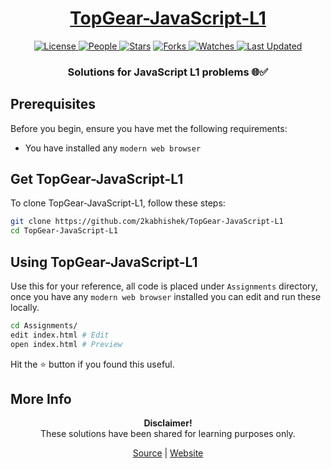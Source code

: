 <div align="center">

<h1><a href="https://2kabhishek.github.io/TopGear-JavaScript-L1">TopGear-JavaScript-L1</a></h1>

<a href="https://github.com/2KAbhishek/TopGear-JavaScript-L1/blob/main/LICENSE">
<img alt="License" src="https://img.shields.io/github/license/2kabhishek/TopGear-JavaScript-L1?style=flat&color=eee&label="> </a>

<a href="https://github.com/2KAbhishek/TopGear-JavaScript-L1/graphs/contributors">
<img alt="People" src="https://img.shields.io/github/contributors/2kabhishek/TopGear-JavaScript-L1?style=flat&color=ffaaf2&label=People"> </a>

<a href="https://github.com/2KAbhishek/TopGear-JavaScript-L1/stargazers">
<img alt="Stars" src="https://img.shields.io/github/stars/2kabhishek/TopGear-JavaScript-L1?style=flat&color=98c379&label=Stars"></a>

<a href="https://github.com/2KAbhishek/TopGear-JavaScript-L1/network/members">
<img alt="Forks" src="https://img.shields.io/github/forks/2kabhishek/TopGear-JavaScript-L1?style=flat&color=66a8e0&label=Forks"> </a>

<a href="https://github.com/2KAbhishek/TopGear-JavaScript-L1/watchers">
<img alt="Watches" src="https://img.shields.io/github/watchers/2kabhishek/TopGear-JavaScript-L1?style=flat&color=f5d08b&label=Watches"> </a>

<a href="https://github.com/2KAbhishek/TopGear-JavaScript-L1/pulse">
<img alt="Last Updated" src="https://img.shields.io/github/last-commit/2kabhishek/TopGear-JavaScript-L1?style=flat&color=e06c75&label="> </a>

<h3>Solutions for JavaScript L1 problems 🌐✅</h3>

</div>

## Prerequisites

Before you begin, ensure you have met the following requirements:

- You have installed any `modern web browser`

## Get TopGear-JavaScript-L1

To clone TopGear-JavaScript-L1, follow these steps:

```bash
git clone https://github.com/2kabhishek/TopGear-JavaScript-L1
cd TopGear-JavaScript-L1
```

## Using TopGear-JavaScript-L1

Use this for your reference, all code is placed under `Assignments` directory, once you have any `modern web browser` installed you can edit and run these locally.

```bash
cd Assignments/
edit index.html # Edit
open index.html # Preview
```

Hit the ⭐ button if you found this useful.

## More Info

<div align="center">

<strong>Disclaimer!</strong><br>
These solutions have been shared for learning purposes only. <br>

<a href="https://github.com/2KAbhishek/TopGear-JavaScript-L1">Source</a> |
<a href="https://2kabhishek.github.io/TopGear-JavaScript-L1">Website</a>

</div>
